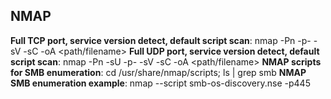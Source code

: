 ## NMAP
**Full TCP port, service version detect, default script scan**: nmap -Pn -p- -sV -sC <IP> -oA <path/filename>
**Full UDP port, service version detect, default script scan**: nmap -Pn -sU -p- -sV -sC <IP> -oA <path/filename>
**NMAP scripts for SMB enumeration**: cd /usr/share/nmap/scripts; ls |  grep smb
**NMAP SMB enumeration example**: nmap --script smb-os-discovery.nse -p445 <target>


